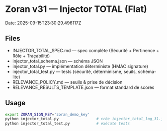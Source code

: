 # Zoran v31 — Injector TOTAL (Flat)
Date: 2025-09-15T23:30:29.496117Z

## Files
- INJECTOR_TOTAL_SPEC.md — spec complète (Sécurité + Pertinence + Rôle + Traçabilité)
- injector_total_schema.json — schéma JSON
- injector_total.py — implémentation déterministe (HMAC signature)
- injector_total_test.py — tests (sécurité, déterminisme, seuils, schéma-lite)
- RELEVANCE_POLICY.md — seuils & prise de décision
- RELEVANCE_RESULTS_TEMPLATE.json — format standard de scores

## Usage
```bash
export ZORAN_SIGN_KEY='zoran_demo_key'
python injector_total.py                 # crée injector_total_log_31.json
python injector_total_test.py            # exécute tests
```
